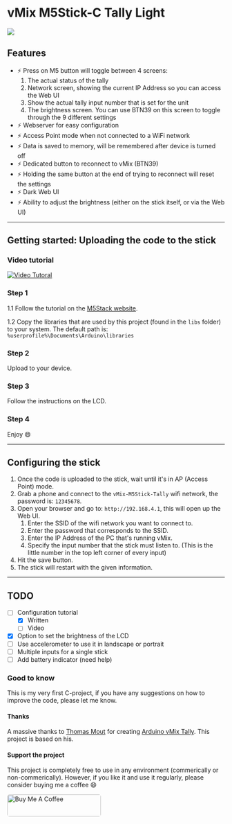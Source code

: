 # vMix M5Stick-C Tally Light

![](working-example.gif)

## Features
* ⚡  Press on M5 button will toggle between 4 screens:
	1. The actual status of the tally
	2. Network screen, showing the current IP Address so you can access the Web UI
	3. Show the actual tally input number that is set for the unit
	4. The brightness screen. You can use BTN39 on this screen to toggle through the 9 different settings
* ⚡  Webserver for easy configuration
* ⚡  Access Point mode when not connected to a WiFi network
* ⚡  Data is saved to memory, will be remembered after device is turned off
* ⚡  Dedicated button to reconnect to vMix (BTN39)
* ⚡  Holding the same button at the end of trying to reconnect will reset the settings
* ⚡  Dark Web UI
* ⚡  Ability to adjust the brightness (either on the stick itself, or via the Web UI)

---
## Getting started: Uploading the code to the stick

### Video tutorial
[![Video Tutoral](http://img.youtube.com/vi/uB_OkMGLoto/0.jpg)](http://www.youtube.com/watch?v=uB_OkMGLoto "How to update the firmware of the M5Stick C to the Tally Light project")

### Step 1
1.1  Follow the tutorial on the [M5Stack website](https://docs.m5stack.com/#/en/arduino/arduino_development).

1.2  Copy the libraries that are used by this project (found in the `libs` folder) to your system. The default path is: `%userprofile%\Documents\Arduino\libraries`

### Step 2
Upload to your device.

### Step 3
Follow the instructions on the LCD.

### Step 4
Enjoy 😄

---
## Configuring the stick
1. Once the code is uploaded to the stick, wait until it's in AP (Access Point) mode.
2. Grab a phone and connect to the `vMix-M5Stick-Tally` wifi network, the password is: `12345678`.
3. Open your browser and go to: `http://192.168.4.1`, this will open up the Web UI.
	1. Enter the SSID of the wifi network you want to connect to.
	2. Enter the password that corresponds to the SSID.
	3. Enter the IP Address of the PC that's running vMix.
	4. Specify the input number that the stick must listen to. (This is the little number in the top left corner of every input)
4. Hit the save button.
5. The stick will restart with the given information.

---
## TODO
* [ ]  Configuration tutorial
	* [x] Written
	* [ ] Video
* [x]  Option to set the brightness of the LCD
* [ ]  Use accelerometer to use it in landscape or portrait
* [ ]  Multiple inputs for a single stick
* [ ]  Add battery indicator (need help)

### Good to know
This is my very first C-project, if you have any suggestions on how to improve the code, please let me know.

#### Thanks
A massive thanks to [Thomas Mout](https://github.com/ThomasMout) for creating [Arduino vMix Tally](https://github.com/ThomasMout/Arduino-vMix-tally). This project is based on his.

#### Support the project
This project is completely free to use in any environment (commerically or non-commerically). However, if you like it and use it regularly, please consider buying me a coffee 😄

<a href="https://www.buymeacoffee.com/guidovisser" target="_blank"><img src="https://cdn.buymeacoffee.com/buttons/default-orange.png" width="217" height="51" alt="Buy Me A Coffee" style="border-radius: 5px" ></a>
